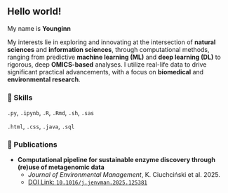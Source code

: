## Hello world!

My name is **Younginn**

My interests lie in exploring and innovating at the intersection of **natural sciences** and **information sciences**, through computational methods, ranging from predictive **machine learning (ML)** and **deep learning (DL)** to rigorous, deep **OMICS-based** analyses. I utilize real-life data to drive significant practical advancements, with a focus on **biomedical** and **environmental research**. 

### 🚀 Skills

`.py`, `.ipynb`, `.R`, `.Rmd`, `.sh`, `.sas`

`.html`, `.css`, `.java`, `.sql`

<!--
### 📂 Projects

#### **INDEPTH/Grieg Project**
* **Duration:** October 2022 – April 2024
* **Focus:** **Computational Bioprospecting** and analysis of deep-sea marine ecosystems.
* **Impact:** Designed and evaluated **novel computational pipelines** for **metagenomic** and bioprospecting analyses, conducted in collaboration with the University of Gdańsk, Polish Academy of Sciences, and University of Bergen.


#### **Deep Learning in Life Sciences Hackathon**
* **Duration:** March 2025 – June 2025 (4EU+ at Heidelberg University)
* **Focus:** Exploration of **Machine Learning (ML) applications** across diverse life science data.
* **Impact:** Developed projects utilizing state-of-the-art **Deep Learning** models for **Omics**, **Image Analysis**, and **Drug Design** applications.

#### **Interdisciplinary Drug Design Project**
* **Duration:** October 2023 – February 2024 (4EU+ at Charles University)
* **Focus:** Molecular Biology and **ML-based Drug Design**.
* **Impact:** Evaluated the strengths and limitations of both classical and machine learning methods for drug candidate selection.
* **Repository:** [Project Repo](https://github.com/young-sudo/meet-eu-2023-projects)
-->

### 📝 Publications

* **Computational pipeline for sustainable enzyme discovery through (re)use of metagenomic data**
    * *Journal of Environmental Management*, K. Ciuchciński et al. 2025.
    * [DOI Link: `10.1016/j.jenvman.2025.125381`](https://doi.org/10.1016/j.jenvman.2025.125381)


<!--
**young-sudo/young-sudo** is a ✨ _special_ ✨ repository because its `README.md` (this file) appears on your GitHub profile.
-->
